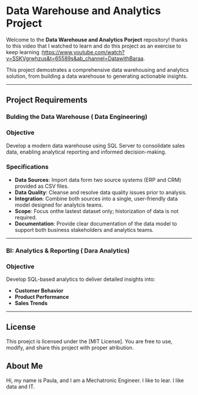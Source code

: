 #  Data Warehouse and Analytics Project
Welcome to the **Data Warehouse and Analytics Porject** repository! thanks to this video that I watched to learn and do this project as an exercise to keep learning :https://www.youtube.com/watch?v=SSKVgrwhzus&t=65589s&ab_channel=DatawithBaraa.

This project demostrates a comprehensive data warehousing and analytics solution, from building a data warehouse to generating actionable insights.

---
 ## Project Requirements
 ### Bulding the Data Warehouse ( Data Engineering)

 ### Objective
Develop a modern data warehouse using SQL Server to consolidate sales data, enabling analytical reporting and informed decision-making.

 ### Specifications
 - **Data Sources**: Import data form two source systems (ERP and CRM) provided as CSV files.
 - **Data Quality**: Cleanse and resolve data quality issues prior to analysis.
 - **Integration**: Combine both sources into a single, user-friendly data model designed for analytcis teams.
 - **Scope**: Focus onthe lastest dataset only; historization of data is not required.
 - **Documentation**: Provide clear documentation of the data model to support both business stakeholders and analytics teams.

 -----

 ### BI: Analytics & Reporting ( Dara Analytics)

 ### Objective
 Develop SQL-based analytics to deliver detailed insights into:
 - **Customer Behavior**
 - **Product Performance**
 - **Sales Trends**

---
## License
This proejct is licensed under the [MIT License]. You are free to use, modify, and share this project with proper atribution.

## About Me

Hi, my name is Paula, and I am a Mechatronic Engineer. I like to lear. I like data and IT.    
